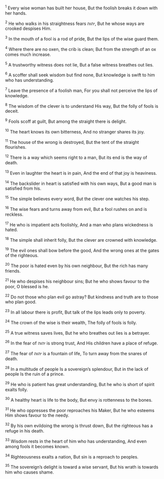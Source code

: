 <sup>1</sup> Every wise woman has built her house, But the foolish breaks it down with her hands.

<sup>2</sup> He who walks in his straightness fears יהוה, But he whose ways are crooked despises Him.

<sup>3</sup> In the mouth of a fool is a rod of pride, But the lips of the wise guard them.

<sup>4</sup> Where there are no oxen, the crib is clean; But from the strength of an ox comes much increase.

<sup>5</sup> A trustworthy witness does not lie, But a false witness breathes out lies.

<sup>6</sup> A scoffer shall seek wisdom but find none, But knowledge is swift to him who has understanding.

<sup>7</sup> Leave the presence of a foolish man, For you shall not perceive the lips of knowledge.

<sup>8</sup> The wisdom of the clever is to understand His way, But the folly of fools is deceit.

<sup>9</sup> Fools scoff at guilt, But among the straight there is delight.

<sup>10</sup> The heart knows its own bitterness, And no stranger shares its joy.

<sup>11</sup> The house of the wrong is destroyed, But the tent of the straight flourishes.

<sup>12</sup> There is a way which seems right to a man, But its end is the way of death.

<sup>13</sup> Even in laughter the heart is in pain, And the end of that joy is heaviness.

<sup>14</sup> The backslider in heart is satisfied with his own ways, But a good man is satisfied from his.

<sup>15</sup> The simple believes every word, But the clever one watches his step.

<sup>16</sup> The wise fears and turns away from evil, But a fool rushes on and is reckless.

<sup>17</sup> He who is impatient acts foolishly, And a man who plans wickedness is hated.

<sup>18</sup> The simple shall inherit folly, But the clever are crowned with knowledge.

<sup>19</sup> The evil ones shall bow before the good, And the wrong ones at the gates of the righteous.

<sup>20</sup> The poor is hated even by his own neighbour, But the rich has many friends.

<sup>21</sup> He who despises his neighbour sins; But he who shows favour to the poor, O blessed is he.

<sup>22</sup> Do not those who plan evil go astray? But kindness and truth are to those who plan good.

<sup>23</sup> In all labour there is profit, But talk of the lips leads only to poverty.

<sup>24</sup> The crown of the wise is their wealth, The folly of fools is folly.

<sup>25</sup> A true witness saves lives, But he who breathes out lies is a betrayer.

<sup>26</sup> In the fear of יהוה is strong trust, And His children have a place of refuge.

<sup>27</sup> The fear of יהוה is a fountain of life, To turn away from the snares of death.

<sup>28</sup> In a multitude of people Is a sovereign’s splendour, But in the lack of people Is the ruin of a prince.

<sup>29</sup> He who is patient has great understanding, But he who is short of spirit exalts folly.

<sup>30</sup> A healthy heart is life to the body, But envy is rottenness to the bones.

<sup>31</sup> He who oppresses the poor reproaches his Maker, But he who esteems Him shows favour to the needy.

<sup>32</sup> By his own evildoing the wrong is thrust down, But the righteous has a refuge in his death.

<sup>33</sup> Wisdom rests in the heart of him who has understanding, And even among fools it becomes known.

<sup>34</sup> Righteousness exalts a nation, But sin is a reproach to peoples.

<sup>35</sup> The sovereign’s delight is toward a wise servant, But his wrath is towards him who causes shame.


